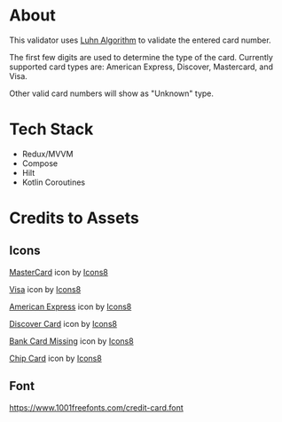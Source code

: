 About
===
This validator uses [Luhn Algorithm](https://en.wikipedia.org/wiki/Luhn_algorithm) to validate the entered card number.

The first few digits are used to determine the type of the card. Currently supported card types are: American Express, Discover, Mastercard, and Visa.

Other valid card numbers will show as "Unknown" type.

Tech Stack
===
* Redux/MVVM
* Compose
* Hilt
* Kotlin Coroutines

Credits to Assets
===

Icons
--------
<a target="_blank" href="https://icons8.com/icon/13610/mastercard">MasterCard</a> icon by <a target="_blank" href="https://icons8.com">Icons8</a>

<a target="_blank" href="https://icons8.com/icon/13608/visa">Visa</a> icon by <a target="_blank" href="https://icons8.com">Icons8</a>

<a target="_blank" href="https://icons8.com/icon/13607/american-express">American Express</a> icon by <a target="_blank" href="https://icons8.com">Icons8</a>

<a target="_blank" href="https://icons8.com/icon/20798/discover-card">Discover Card</a> icon by <a target="_blank" href="https://icons8.com">Icons8</a>

<a target="_blank" href="https://icons8.com/icon/53859/bank-card-missing">Bank Card Missing</a> icon by <a target="_blank" href="https://icons8.com">Icons8</a>

<a target="_blank" href="https://icons8.com/icon/pRrkw6sJDhF_/chip-card">Chip Card</a> icon by <a target="_blank" href="https://icons8.com">Icons8</a>

Font
----
https://www.1001freefonts.com/credit-card.font
